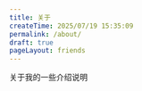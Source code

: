 ```yaml
---
title: 关于
createTime: 2025/07/19 15:35:09
permalink: /about/
draft: true
pageLayout: friends
---
```




关于我的一些介绍说明
